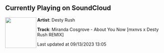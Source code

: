 ## Currently Playing on SoundCloud

[<img align="left" width="100" src="https://i1.sndcdn.com/artworks-65hnJ6Hb2jUsyhAe-7frRFg-t500x500.jpg">](https://soundcloud.com/destyrush/miranda-cosgrove-about-you-now-mxnvx-x-desty-rush-remix?in=saxurn/sets/acid-override/)

**Artist**: Desty Rush 

**Track**: Miranda Cosgrove - About You Now [mxnvs x Desty Rush REMIX]

Last updated at 09/13/2023 13:05

